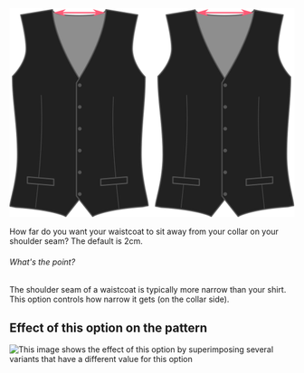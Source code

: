![Neck inset](neckinset.svg)

How far do you want your waistcoat to sit away from your collar on your shoulder seam? The default is 2cm.

<Note>

###### What's the point?

The shoulder seam of a waistcoat is typically more narrow than your shirt. This option controls how narrow it gets (on the collar side).

</Note>

## Effect of this option on the pattern

![This image shows the effect of this option by superimposing several variants that have a different value for this option](wahid\_neckinset\_sample.svg "Effect of this option on the pattern")
